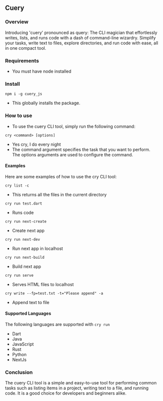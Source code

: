 ## Cuery

### Overview
Introducing 'cuery' pronounced as query: The CLI magician that effortlessly writes, lists, and runs code with a dash of command-line wizardry. Simplify your tasks, write text to files, explore directories, and run code with ease, all in one compact tool.

### Requirements
- You must have node installed

### Install
```shell
npm i -g cuery_js
```

- This globally installs the package.

### How to use
- To use the cuery CLI tool, simply run the following command:
```shell
cry <command> [options]
```
- Yes cry, I do every night
- The command argument specifies the task that you want to perform. The options arguments are used to configure the command.

#### Examples
Here are some examples of how to use the cry CLI tool:

```shell
cry list -c
```
- This returns all the files in the current directory

```shell
cry run test.dart
```
- Runs code 

```shell
cry run next-create
```
- Create next app

```shell
cry run next-dev
```
- Run next app in localhost

```shell
cry run next-build
```
- Build next app

```shell
cry run serve
```
- Serves HTML files to localhost

```shell
cry write --fp=test.txt -t="Please append" -a
```
- Append text to file

#### Supported Languages
The following languages are supported with ``cry run``
- Dart
- Java
- JavaScript
- Rust
- Python
- NextJs

### Conclusion
The cuery CLI tool is a simple and easy-to-use tool for performing common tasks such as listing items in a project, writing text to a file, and running code. It is a good choice for developers and beginners alike.
